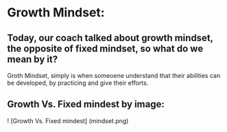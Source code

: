 # Growth Mindset:
## Today, our coach  talked about growth mindset, the opposite of fixed mindset, so what do we mean by it?
Groth Mindset, simply is when someoene understand that their abilities can be developed, by practicing and give their efforts.

## Growth Vs. Fixed mindest by image:

! [Growth Vs. Fixed mindest] (mindset.png)
